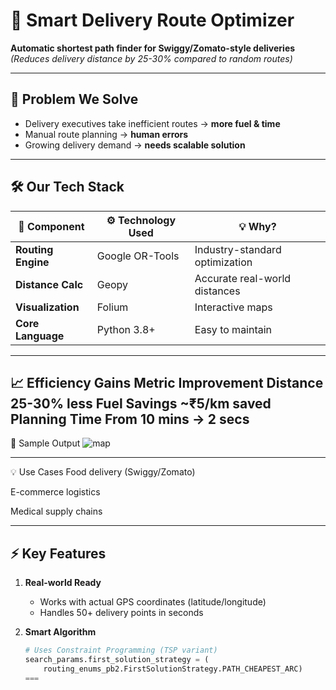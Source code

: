 # 🚀 Smart Delivery Route Optimizer

**Automatic shortest path finder for Swiggy/Zomato-style deliveries**  
*(Reduces delivery distance by 25-30% compared to random routes)*

---

## 📌 Problem We Solve
- Delivery executives take inefficient routes → **more fuel & time**
- Manual route planning → **human errors**
- Growing delivery demand → **needs scalable solution**

---
## 🛠️ Our Tech Stack

| 🧩 Component         | ⚙️ Technology Used  | 💡 Why?                              |
|----------------------|----------------------|--------------------------------------|
| **Routing Engine**   | Google OR-Tools      | Industry-standard optimization       |
| **Distance Calc**    | Geopy                | Accurate real-world distances        |
| **Visualization**    | Folium               | Interactive maps                     |
| **Core Language**    | Python 3.8+           | Easy to maintain                     |


---
📈 Efficiency Gains
Metric	Improvement
Distance	25-30% less
Fuel Savings	~₹5/km saved
Planning Time	From 10 mins → 2 secs
---




📸 Sample Output
![map](https://github.com/user-attachments/assets/77bdecfa-b569-434a-9861-e4e70aa36fad)




---
💡 Use Cases
Food delivery (Swiggy/Zomato)

E-commerce logistics

Medical supply chains

---

## ⚡ Key Features
1. **Real-world Ready**
   - Works with actual GPS coordinates (latitude/longitude)
   - Handles 50+ delivery points in seconds

2. **Smart Algorithm**  
   ```python
   # Uses Constraint Programming (TSP variant)
   search_params.first_solution_strategy = (
       routing_enums_pb2.FirstSolutionStrategy.PATH_CHEAPEST_ARC)
   ===
